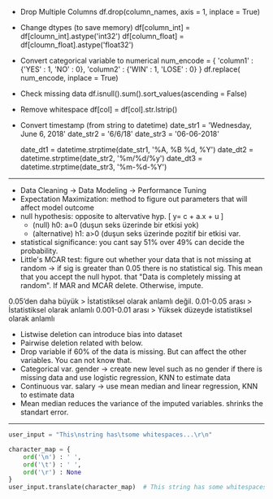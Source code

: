 - Drop Multiple Columns
 df.drop(column_names, axis = 1, inplace = True)
- Change dtypes (to save memory)
 df[column_int] = df[cloumn_int].astype('int32')
 df[column_float] = df[cloumn_float].astype('float32')
- Convert categorical variable to numerical
 num_encode = { 'column1' : {'YES' : 1, 'NO' : 0},
                'column2' : {'WIN' : 1, 'LOSE' : 0} }
 df.replace( num_encode, inplace = True)
- Check missing data
  df.isnull().sum().sort_values(ascending = False)
- Remove whitespace 
  df[col] = df[col].str.lstrip()
- Convert timestamp (from string to datetime)
  date_str1 = 'Wednesday, June 6, 2018'
  date_str2 = '6/6/18'
  date_str3 = '06-06-2018'

  date_dt1 = datetime.strptime(date_str1, '%A, %B %d, %Y')
  date_dt2 = datetime.strptime(date_str2, '%m/%d/%y')
  date_dt3 = datetime.strptime(date_str3, '%m-%d-%Y')

________________________________________________________________________________________________________________


- Data Cleaning -> Data Modeling -> Performance Tuning
- Expectation Maximization: method to figure out parameters that will affect model outcome
- null hypothesis: opposite to altervative hyp. [ y= c + a.x + u ]
   - (null) h0: a=0 (duşun seks üzerinde bir etkisi yok)
   - (alternative) h1: a>0 (duşun seks üzerinde pozitif bir etkisi var.
- statistical significance: you cant say 51% over 49% can decide the probability.
- Little's MCAR test: figure out whether your data that is not missing at random -> if sig is greater than 0.05 there is no statistical sig. This mean that you accept the null hypot. that "Data is completely missing at random". If MAR and MCAR delete. Otherwise, impute. 

0.05’den daha büyük > İstatistiksel olarak anlamlı değil. 
0.01-0.05 arası > İstatistiksel olarak anlamlı
0.001-0.01 arası > Yüksek düzeyde istatistiksel olarak anlamlı

- Listwise deletion can introduce bias into dataset
- Pairwise deletion related with below.
- Drop variable if 60% of the data is missing. But can affect the other variables. You can not know that.
- Categorical var. gender -> create new level such as no gender if there is missing data and use logistic regression, KNN to estimate data
- Continuous var. salary -> use mean median and linear regression, KNN to estimate data
- Mean median reduces the variance of the imputed variables. shrinks the standart error.

________________________________________________________________________________________________________________

```python
user_input = "This\nstring has\tsome whitespaces...\r\n"

character_map = {
	ord('\n') : ' ',
	ord('\t') : ' ',
	ord('\r') : None
}
user_input.translate(character_map)  # This string has some whitespaces... 
```


